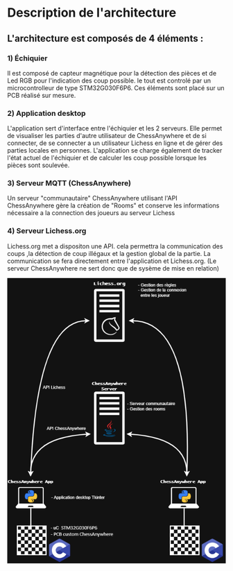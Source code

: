 # Description de l'architecture

## L'architecture est composés de 4 éléments :

### 1) Échiquier
Il est composé de capteur magnétique pour la détection des pièces et de Led RGB pour l'indication des coup possible.
le tout est controlé par un microcontrolleur de type STM32G030F6P6. Ces éléments sont placé sur un PCB réalisé sur mesure. 

### 2) Application desktop
L'application sert d'interface entre l'échiquier et les 2 serveurs. Elle permet de visualiser les parties d'autre utilisateur de ChessAnywhere et de si connecter, de se connecter a un utilisateur Lichess en ligne et de gérer des parties locales en personnes. L'application se charge également de tracker l'état actuel de l'échiquier et de calculer les coup possible lorsque les pièces sont soulevée.

### 3) Serveur MQTT (ChessAnywhere)
Un serveur "communautaire" ChessAnywhere utilisant l'API ChessAnywhere gère la création de "Rooms" et conserve les informations nécessaire a la connection des joueurs au serveur Lichess 

### 4) Serveur Lichess.org
Lichess.org met a dispositon une API. cela permettra la communication des coups ,la détection de coup illégaux et la gestion global de la partie. La communication se fera directement entre l'application et Lichess.org. (Le serveur ChessAnywhere ne sert donc que de sysème de mise en relation)

![architecture global](img/arch_projet.png)
